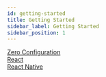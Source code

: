 ```yaml
---
id: getting-started
title: Getting Started
sidebar_label: Getting Started
sidebar_position: 1
---
```



[Zero Configuration](/docs/LiveUI/getting-started/zero-configuration)  
[React](/docs/LiveUI/getting-started/getting-started-react)  
[React Native](/docs/LiveUI/getting-started/getting-started-react-native)  


